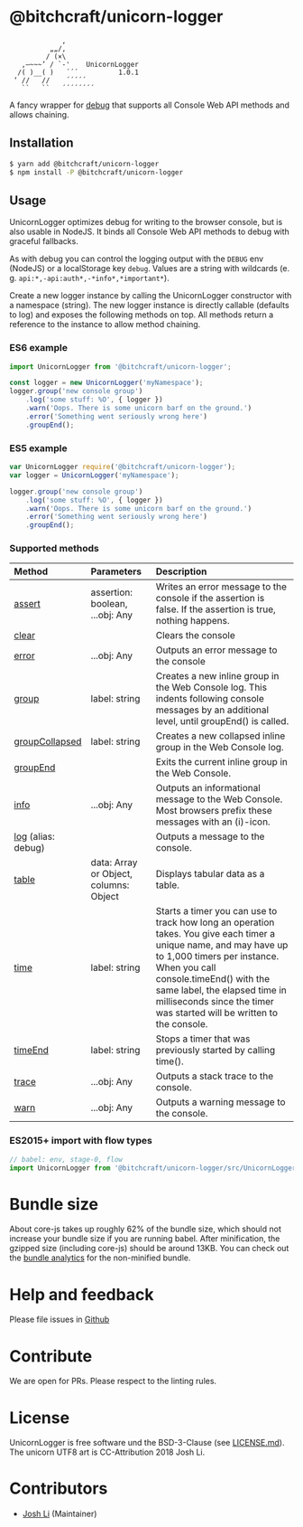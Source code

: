 # @bitchcraft/unicorn-logger

```
             ,
          „„/,
         / (×\
   ,—~~~’ / `-'    UnicornLogger
  /( )__( )   ́ ́ ́           1.0.1
 ‘ //   //    ́ ́ ́ ́ ́  
   ``   ``   ́ ́ ́ ́ ́ ́ ́ ́
```
A fancy wrapper for [debug](https://yarnpkg.com/en/package/debug) that supports all Console Web API methods and allows chaining.

## Installation

```sh
$ yarn add @bitchcraft/unicorn-logger
$ npm install -P @bitchcraft/unicorn-logger
```

## Usage

UnicornLogger optimizes debug for writing to the browser console, but is also usable in NodeJS. It binds all Console Web API methods to debug with graceful fallbacks.

As with debug you can control the logging output with the `DEBUG` env (NodeJS) or a localStorage key `debug`. Values are a string with wildcards (e. g. `api:*,-api:auth*,-*info*,*important*`).

Create a new logger instance by calling the UnicornLogger constructor with a namespace (string). The new logger instance is directly callable (defaults to log) and exposes the following methods on top. All methods return a reference to the instance to allow method chaining.


### ES6 example

```js
import UnicornLogger from '@bitchcraft/unicorn-logger';

const logger = new UnicornLogger('myNamespace');
logger.group('new console group')
	.log('some stuff: %O', { logger })
	.warn('Oops. There is some unicorn barf on the ground.')
	.error('Something went seriously wrong here')
	.groupEnd();

```

### ES5 example

```js
var UnicornLogger require('@bitchcraft/unicorn-logger');
var logger = UnicornLogger('myNamespace');

logger.group('new console group')
	.log('some stuff: %O', { logger })
	.warn('Oops. There is some unicorn barf on the ground.')
	.error('Something went seriously wrong here')
	.groupEnd();

```

### Supported methods

| Method                                                                                    | Parameters                             | Description                                                                                                                                                                                                                                                                                         |
|:----------------------------------------------------------------------------------------- |:-------------------------------------- |:--------------------------------------------------------------------------------------------------------------------------------------------------------------------------------------------------------------------------------------------------------------------------------------------------- |
| [assert](https://developer.mozilla.org/en-US/docs/Web/API/console/assert)                 | assertion: boolean, ...obj: Any        | Writes an error message to the console if the assertion is false. If the assertion is true, nothing happens.                                                                                                                                                                                        |
| [clear](https://developer.mozilla.org/en-US/docs/Web/API/Console/clear)                   |                                        | Clears the console                                                                                                                                                                                                                                                                                  |
| [error](https://developer.mozilla.org/en-US/docs/Web/API/Console/error)                   | ...obj: Any                            | Outputs an error message to the console                                                                                                                                                                                                                                                             |
| [group](https://developer.mozilla.org/en-US/docs/Web/API/Console/group)                   | label: string                          | Creates a new inline group in the Web Console log. This indents following console messages by an additional level, until groupEnd() is called.                                                                                                                                                      |
| [groupCollapsed](https://developer.mozilla.org/en-US/docs/Web/API/Console/groupCollapsed) | label: string                          | Creates a new collapsed inline group in the Web Console log.                                                                                                                                                                                                                                        |
| [groupEnd](https://developer.mozilla.org/en-US/docs/Web/API/Console/groupEnd)             |                                        | Exits the current inline group in the Web Console.                                                                                                                                                                                                                                                  |
| [info](https://developer.mozilla.org/en-US/docs/Web/API/Console/info)                     | ...obj: Any                            | Outputs an informational message to the Web Console. Most browsers prefix these messages with an (i)-icon.                                                                                                                                                                                          |
| [log](https://developer.mozilla.org/en-US/docs/Web/API/Console/log) (alias: debug)        |                                        | Outputs a message to the console.                                                                                                                                                                                                                                                                   |
| [table](https://developer.mozilla.org/en-US/docs/Web/API/Console/table)                   | data: Array or Object, columns: Object | Displays tabular data as a table.                                                                                                                                                                                                                                                                   |
| [time](https://developer.mozilla.org/en-US/docs/Web/API/Console/time)                     | label: string                          | Starts a timer you can use to track how long an operation takes. You give each timer a unique name, and may have up to 1,000 timers per instance. When you call console.timeEnd() with the same label, the elapsed time in milliseconds since the timer was started will be written to the console. |
| [timeEnd](https://developer.mozilla.org/en-US/docs/Web/API/Console/timeEnd)               | label: string                          | Stops a timer that was previously started by calling time().                                                                                                                                                                                                                                        |
| [trace](https://developer.mozilla.org/en-US/docs/Web/API/Console/trace)                   | ...obj: Any                            | Outputs a stack trace to the console.                                                                                                                                                                                                                                                               |
| [warn](https://developer.mozilla.org/en-US/docs/Web/API/Console/warn)                     | ...obj: Any                            | Outputs a warning message to the console.                                                                                                                                                                                                                                                           |


### ES2015+ import with flow types

```js
// babel: env, stage-0, flow
import UnicornLogger from '@bitchcraft/unicorn-logger/src/UnicornLogger';
```

# Bundle size

About core-js takes up roughly 62% of the bundle size, which should not increase your bundle size if you are running babel. After minification, the gzipped size (including core-js) should be around 13KB.
You can check out the [bundle analytics](./dist/es5-bundle-analytics.html) for the non-minified bundle.

# Help and feedback

Please file issues in [Github](https://github.com/maddrag0n/unicorn-logger/issues)

# Contribute

We are open for PRs. Please respect to the linting rules.

# License

UnicornLogger is free software und the BSD-3-Clause (see [LICENSE.md](./LICENSE.md)). The unicorn UTF8 art is CC-Attribution 2018 Josh Li.

# Contributors

- [Josh Li](https://github.com/maddrag0n) (Maintainer)
